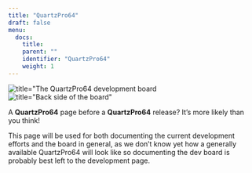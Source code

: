 ```yaml
---
title: "QuartzPro64"
draft: false
menu:
  docs:
    title:
    parent: ""
    identifier: "QuartzPro64"
    weight: 1
---
```


![title="The QuartzPro64 development board](/documentation/images/Quartzpro64_whole_board_top_resized.jpeg)
![title="Back side of the board"](/documentation/images/BoardBackSide.jpg)

A **QuartzPro64** page before a **QuartzPro64** release? It’s more likely than you think!

This page will be used for both documenting the current development efforts and the board in general, as we don’t know yet how a generally available QuartzPro64 will look like so documenting the dev board is probably best left to the development page.

